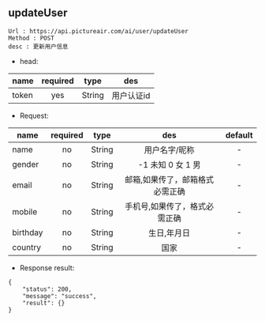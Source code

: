 

updateUser
---

```
Url : https://api.pictureair.com/ai/user/updateUser
Method : POST 
desc : 更新用户信息
```

* head:

|name|required|type|des|
| ------------- |:-------------:|:-------------:|:---------------------------------------:|
| token | yes | String | 用户认证id | 

* Request:

|name|required|type|des|default|
| ------------- |:-------------:|:-------------:|:---------------------------------------:|:-------------:|
| name | no | String | 用户名字/昵称 | - |
| gender | no | String | -1 未知 0 女 1 男 | - |
| email | no | String | 邮箱,如果传了，邮箱格式必需正确 | - |
| mobile | no | String | 手机号,如果传了，格式必需正确 | - |
| birthday | no | String | 生日,年月日 | - |
| country | no | String | 国家 | - |

* Response result:
```
{
    "status": 200,
    "message": "success",
    "result": {}
}
```
